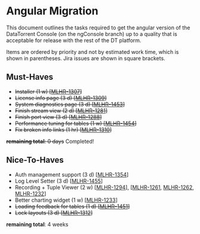 Angular Migration
=================

This document outlines the tasks required to get the angular version of the DataTorrent Console (on the ngConsole branch) up to a quality that is acceptable for release with the rest of the DT platform.

Items are ordered by priority and not by estimated work time, which is shown in parentheses.
Jira issues are shown in square brackets.

Must-Haves
----------
- ~~Installer (1 w) [[MLHR-1307](https://malhar.atlassian.net/browse/MLHR-1307)]~~
- ~~License info page (3 d) [[MLHR-1309](https://malhar.atlassian.net/browse/MLHR-1309)]~~
- ~~System diagnostics page (3 d) [[MLHR-1453](https://malhar.atlassian.net/browse/MLHR-1453)]~~
- ~~Finish stream view (2 d) [[MLHR-1281](https://malhar.atlassian.net/browse/MLHR-1281)]~~
- ~~Finish port view (3 d) [[MLHR-1288](https://malhar.atlassian.net/browse/MLHR-1288)]~~
- ~~Performance tuning for tables (1 w) [[MLHR-1454](https://malhar.atlassian.net/browse/MLHR-1454)]~~
- ~~Fix broken info links (1 hr) [[MLHR-1310](https://malhar.atlassian.net/browse/MLHR-1310)]~~

~~**remaining total**: 0 days~~
Completed!

Nice-To-Haves
-------------
- Auth management support (3 d) [[MLHR-1354](https://malhar.atlassian.net/browse/MLHR-1354)]
- Log Level Setter (3 d) [[MLHR-1455](https://malhar.atlassian.net/browse/MLHR-1455)]
- Recording + Tuple Viewer (2 w) [[MLHR-1294](https://malhar.atlassian.net/browse/MLHR-1294)], [[MLHR-1261](https://malhar.atlassian.net/browse/MLHR-1261), [MLHR-1262](https://malhar.atlassian.net/browse/MLHR-1262), [MLHR-1232](https://malhar.atlassian.net/browse/MLHR-1232)]
- Better charting widget (1 w) [[MLHR-1233](https://malhar.atlassian.net/browse/MLHR-1233)]
- ~~Loading feedback for tables (1 d) [[MLHR-1451](https://malhar.atlassian.net/browse/MLHR-1451)]~~
- ~~Lock layouts (3 d) [[MLHR-1312](https://malhar.atlassian.net/browse/MLHR-1312)]~~

**remaining total**: 4 weeks
